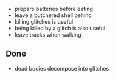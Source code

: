 - prepare batteries before eating
- leave a butchered shell behind
- killing glitches is useful
- being killed by a glitch is also useful
- leave tracks when walking

## Done
- dead bodies decompose into glitches
